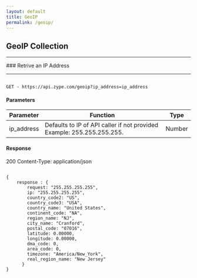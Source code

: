 ```yaml
---
layout: default
title: GeoIP
permalink: /geoip/
---
```


## GeoIP Collection
<hr>
### Retrive an IP Address
<hr>

<pre><code>
GET - https://api.zype.com/geoip?ip_address=ip_address
</code></pre>

#### Parameters

Parameter | Function | Type
--------- | -------- | ----
ip_address | Defaults to IP of API caller if not provided Example: 255.255.255.255. | Number

#### Response
200
Content-Type: application/json
<pre><code>
{
    response : {
        request: "255.255.255.255",
        ip: "255.255.255.255",
        country_code2: "US",
        country_code3: "USA",
        country_name: "United States",
        continent_code: "NA",
        region_name: "NJ",
        city_name: "Cranford",
        postal_code: "07016",
        latitude: 0.00000,
        longitude: 0.00000,
        dma_code: 0,
        area_code: 0,
        timezone: "America/New_York",
        real_region_name: "New Jersey"
      }
}
</code></pre>
